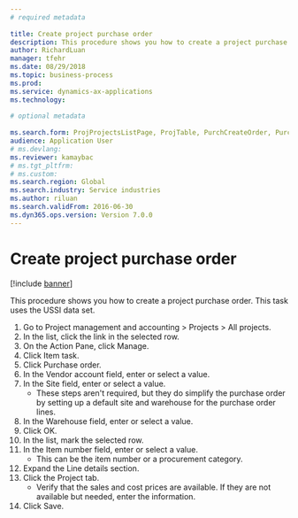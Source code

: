 ```yaml
--- 
# required metadata 
 
title: Create project purchase order
description: This procedure shows you how to create a project purchase order. 
author: RichardLuan
manager: tfehr 
ms.date: 08/29/2018
ms.topic: business-process 
ms.prod:  
ms.service: dynamics-ax-applications 
ms.technology:  
 
# optional metadata 
 
ms.search.form: ProjProjectsListPage, ProjTable, PurchCreateOrder, PurchTable, PurchTablePart, InventItemIdLookupPurchase   
audience: Application User 
# ms.devlang:  
ms.reviewer: kamaybac
# ms.tgt_pltfrm:  
# ms.custom:  
ms.search.region: Global
ms.search.industry: Service industries
ms.author: riluan
ms.search.validFrom: 2016-06-30 
ms.dyn365.ops.version: Version 7.0.0 
---
```

# Create project purchase order

[!include [banner](../../includes/banner.md)]

This procedure shows you how to create a project purchase order. This task uses the USSI data set.

1. Go to Project management and accounting > Projects > All projects.
2. In the list, click the link in the selected row.
3. On the Action Pane, click Manage.
4. Click Item task.
5. Click Purchase order.
6. In the Vendor account field, enter or select a value.
7. In the Site field, enter or select a value.
    * These steps aren't required, but they do simplify the purchase order by setting up a default site and warehouse for the purchase order lines.  
8. In the Warehouse field, enter or select a value.
9. Click OK.
10. In the list, mark the selected row.
11. In the Item number field, enter or select a value.
    * This can be the item number or a procurement category.  
12. Expand the Line details section.
13. Click the Project tab.
    * Verify that the sales and cost prices are available. If they are not available but needed, enter the information.  
14. Click Save.

